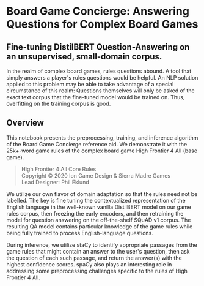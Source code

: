 # Board Game Concierge: Answering Questions for Complex Board Games
## Fine-tuning DistilBERT Question-Answering on an unsupervised, small-domain corpus.
In the realm of complex board games, rules questions abound. A tool that simply answers a player's rules questions would be helpful. An NLP solution applied to this problem may be able to take advantage of a special circumstance of this realm: Questions themselves will only be asked of the exact text corpus that the fine-tuned model would be trained on. Thus, overfitting on the training corpus is good.
## Overview
This notebook presents the preprocessing, training, and inference algorithm of the Board Game Concierge reference aid. We demonstrate it with the 25k+-word game rules of the complex board game High Frontier 4 All (base game). 
> High Frontier 4 All Core Rules   
Copyright &copy; 2020 Ion Game Design & Sierra Madre Games  
Lead Designer: Phil Eklund  

We utilize our own flavor of domain adaptation so that the rules need not be labelled. The key is fine tuning the contextualized representation of the English language in the well-known vanilla DistilBERT model on our game rules corpus, then freezing the early encoders, and then retraining the model for question answering on the off-the-shelf SQuAD v1 corpus. The resulting QA model contains particular knowledge of the game rules while being fully trained to process English-language questions.

During inference, we utilize staCy to identify appropriate passages from the game rules that might contain an answer to the user's question, then ask the question of each such passage, and return the answer(s) with the highest confidence scores. spaCy also plays an interesting role in addressing some preprocessing challenges specific to the rules of High Frontier 4 All.
